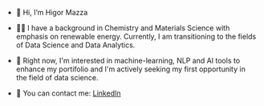 - 👋 Hi, I’m Higor Mazza
- 👨‍💻 I have a background in Chemistry and Materials Science with emphasis on renewable energy. Currently,
I am transitioning to the fields of Data Science and Data Analytics.
- 🤖 Right now, I'm interested in machine-learning, NLP and AI tools to enhance my portifolio 
and I'm actively seeking my first opportunity in the field of data science.

- 📧 You can contact me:
<a href="https://www.linkedin.com/in/higormazza/">LinkedIn</a>

<!---
hmazzas/hmazzas is a ✨ special ✨ repository because its `README.md` (this file) appears on your GitHub profile.
You can click the Preview link to take a look at your changes.
--->
